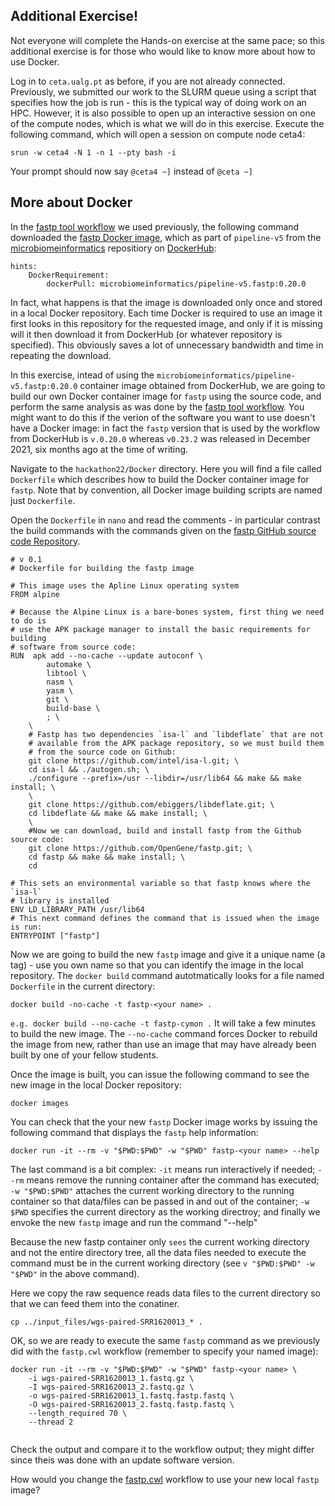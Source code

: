 ## Additional Exercise!

Not everyone will complete the Hands-on exercise at the same pace; so this additional exercise is for those who would like to know more about how to use Docker.

Log in to `ceta.ualg.pt` as before, if you are not already connected. Previously, we submitted our work to the SLURM queue using a script that specifies how the job is run - this is the typical way of doing work on an HPC. However, it is also possible to open up an interactive session on one of the compute nodes, which is what we will do in this exercise. Execute the following command, which will open a session on compute node ceta4:

```
srun -w ceta4 -N 1 -n 1 --pty bash -i

```

Your prompt should now say `@ceta4 ~]` instead of `@ceta ~]`

## More about Docker
In the [fastp tool workflow](tools/fastp/fastp.cwl) we used previously, the following command downloaded the [fastp Docker image](https://hub.docker.com/r/microbiomeinformatics/pipeline-v5.fastp), which as part of `pipeline-v5` from the [microbiomeinformatics](https://hub.docker.com/u/microbiomeinformatics) repositiory on [DockerHub](https://hub.docker.com/): 

```
hints:
    DockerRequirement:
        dockerPull: microbiomeinformatics/pipeline-v5.fastp:0.20.0
```

In fact, what happens is that the image is downloaded only once and stored in a local Docker repository. Each time Docker is required to use an image it first looks in this repository for the requested image, and only if it is missing will it then download it from DockerHub (or whatever repository is specified). This obviously saves a lot of unnecessary bandwidth and time in repeating the download.

In this exercise, intead of using the `microbiomeinformatics/pipeline-v5.fastp:0.20.0` container image obtained from DockerHub, we are going to build our own Docker container image for `fastp` using the source code, and perform the same analysis as was done by the [fastp tool workflow](tools/fastp/fastp.cwl). You might want to do this if the verion of the software you want to use doesn't have a Docker image: in fact the `fastp` version that is used by the workflow from DockerHub is `v.0.20.0` whereas `v0.23.2` was released in December 2021, six months ago at the time of writing.


Navigate to the `hackathon22/Docker` directory. Here you will find a file called `Dockerfile` which describes how to build the Docker container image for `fastp`. Note that by convention, all Docker image building scripts are named just `Dockerfile`.

Open the `Dockerfile` in `nano` and read the comments - in particular contrast the build commands with the commands given on the [fastp GitHub source code Repository](https://github.com/OpenGene/fastp#or-compile-from-source).

```
# v 0.1
# Dockerfile for building the fastp image

# This image uses the Apline Linux operating system
FROM alpine

# Because the Alpine Linux is a bare-bones system, first thing we need to do is
# use the APK package manager to install the basic requirements for building
# software from source code:
RUN  apk add --no-cache --update autoconf \
        automake \
        libtool \ 
        nasm \
        yasm \
        git \
        build-base \
        ; \
    \
    # Fastp has two dependencies `isa-l` and `libdeflate` that are not
    # available from the APK package repository, so we must build them
    # from the source code on Github:
    git clone https://github.com/intel/isa-l.git; \
    cd isa-l && ./autogen.sh; \
    ./configure --prefix=/usr --libdir=/usr/lib64 && make && make install; \
    \
    git clone https://github.com/ebiggers/libdeflate.git; \
    cd libdeflate && make && make install; \
    \
    #Now we can download, build and install fastp from the Github source code:
    git clone https://github.com/OpenGene/fastp.git; \
    cd fastp && make && make install; \
    cd

# This sets an environmental variable so that fastp knows where the `isa-l`
# library is installed
ENV LD_LIBRARY_PATH /usr/lib64
# This next command defines the command that is issued when the image is run:
ENTRYPOINT ["fastp"]

```

Now we are going to build the new `fastp` image and give it a unique name (a tag) - use you own name so that you can identify the image in the local repository. The `docker build` command autotmatically looks for a file named `Dockerfile` in the current directory:

```
docker build -no-cache -t fastp-<your name> .

```

`e.g. docker build --no-cache -t fastp-cymon .` It will take a few minutes to build the new image. The `--no-cache` command forces Docker to rebuild the image from new, rather than use an image that may have already been built by one of your fellow students. 

Once the image is built, you can issue the following command to see the new image in the local Docker repository:

```
docker images

```

You can check that the your new `fastp` Docker image works by issuing the following command that displays the `fastp` help information:

```
docker run -it --rm -v "$PWD:$PWD" -w "$PWD" fastp-<your name> --help

```
The last command is a bit complex: `-it` means run interactively if needed; `--rm` means remove the running container after the command has executed; `-w "$PWD:$PWD"` attaches the current working directory to the running container so that data/files can be passed in and out of the container; `-w $PWD` specifies the current directory as the working directroy; and finally we envoke the new `fastp` image and run the command "--help"

Because the new fastp container only `sees` the current working directory and not the entire directory tree, all the data files needed to execute the command must be in the current working directory (see `v "$PWD:$PWD" -w "$PWD"` in the above command).

Here we copy the raw sequence reads data files to the current directory so that we can feed them into the conatiner.

```
cp ../input_files/wgs-paired-SRR1620013_* .

```

OK, so we are ready to execute the same `fastp` command as we previously did with the `fastp.cwl` workflow (remember to specify your named image):

```
docker run -it --rm -v "$PWD:$PWD" -w "$PWD" fastp-<your name> \
    -i wgs-paired-SRR1620013_1.fastq.gz \
    -I wgs-paired-SRR1620013_2.fastq.gz \
    -o wgs-paired-SRR1620013_1.fastq.fastp.fastq \
    -O wgs-paired-SRR1620013_2.fastq.fastp.fastq \
    --length_required 70 \
    --thread 2
    
```

Check the output and compare it to the workflow output; they might differ since theis was done with an update software version.

How would you change the [fastp.cwl](https://github.com/emo-bon/hackathon2022/blob/main/tools/fastp/fastp.cwl) workflow to use your new local `fastp` image?





        
        
